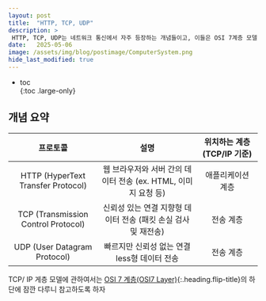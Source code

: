 ```yaml
---
layout: post
title:  "HTTP, TCP, UDP"
description: >
 HTTP, TCP, UDP는 네트워크 통신에서 자주 등장하는 개념들이고, 이들은 OSI 7계층 모델 또는 TCP/IP 4계층 모델의 서로 다른 계층에 위치해 있어. 아래에 각 개념과 계층별 차이점을 정리해줄게
date:   2025-05-06
image: /assets/img/blog/postimage/ComputerSystem.png
hide_last_modified: true
---
```


* toc  
{:toc .large-only}

## 개념 요약

| 프로토콜 | 설명 | 위치하는 계층 (TCP/IP 기준) |
|:---:|:---:|:---:|
| HTTP (HyperText Transfer Protocol) | 웹 브라우저와 서버 간의 데이터 전송 (ex. HTML, 이미지 요청 등) | 애플리케이션 계층 |
| TCP (Transmission Control Protocol) | 신뢰성 있는 연결 지향형 데이터 전송 (패킷 손실 검사 및 재전송) | 전송 계층 |
| UDP (User Datagram Protocol) | 빠르지만 신뢰성 없는 연결less형 데이터 전송 | 전송 계층 |

TCP/ IP 게층 모델에 관하여서는 [OSI 7 계층(OSI7 Layer)](./osi-7-layer){:.heading.flip-title}의 하단에 잠깐 다루니 참고하도록 하자